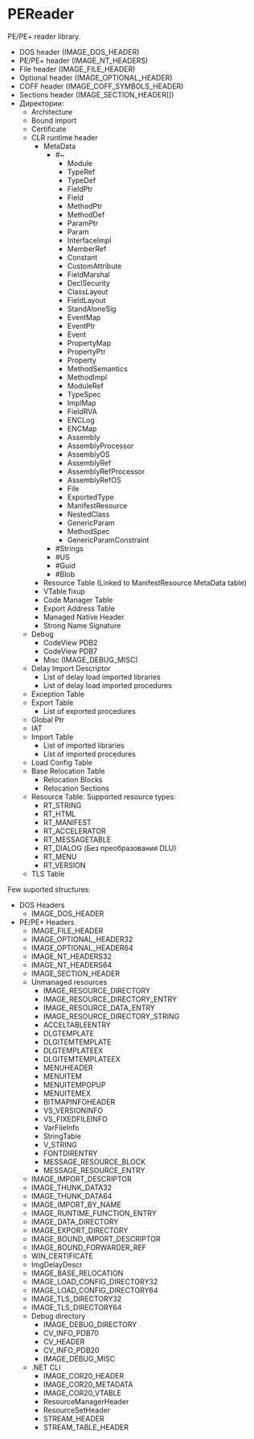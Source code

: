 PEReader
========

PE/PE+ reader library.

<ul>
  <li>DOS header (IMAGE_DOS_HEADER)</li>
	<li>PE/PE+ header (IMAGE_NT_HEADERS)</li>
	<li>File header (IMAGE_FILE_HEADER)</li>
	<li>Optional header (IMAGE_OPTIONAL_HEADER)</li>
	<li>COFF header (IMAGE_COFF_SYMBOLS_HEADER)</li>
	<li>Sections header (IMAGE_SECTION_HEADER[])</li>
	<li>Директории:
		<ul>
			<li>Architecture</li>
			<li>Bound import</li>
			<li>Certificate</li>
			<li>CLR runtime header
				<ul>
					<li>MetaData
						<ul>
							<li>#~
								<ul>
									<li>Module</li>
									<li>TypeRef</li>
									<li>TypeDef</li>
									<li>FieldPtr</li>
									<li>Field</li>
									<li>MethodPtr</li>
									<li>MethodDef</li>
									<li>ParamPtr</li>
									<li>Param</li>
									<li>InterfaceImpl</li>
									<li>MemberRef</li>
									<li>Constant</li>
									<li>CustomAttribute</li>
									<li>FieldMarshal</li>
									<li>DeclSecurity</li>
									<li>ClassLayout</li>
									<li>FieldLayout</li>
									<li>StandAloneSig</li>
									<li>EventMap</li>
									<li>EventPtr</li>
									<li>Event</li>
									<li>PropertyMap</li>
									<li>PropertyPtr</li>
									<li>Property</li>
									<li>MethodSemantics</li>
									<li>MethodImpl</li>
									<li>ModuleRef</li>
									<li>TypeSpec</li>
									<li>ImplMap</li>
									<li>FieldRVA</li>
									<li>ENCLog</li>
									<li>ENCMap</li>
									<li>Assembly</li>
									<li>AssemblyProcessor</li>
									<li>AssemblyOS</li>
									<li>AssemblyRef</li>
									<li>AssemblyRefProcessor</li>
									<li>AssemblyRefOS</li>
									<li>File</li>
									<li>ExportedType</li>
									<li>ManifestResource</li>
									<li>NestedClass</li>
									<li>GenericParam</li>
									<li>MethodSpec</li>
									<li>GenericParamConstraint</li>
								</ul>
							</li>
							<li>#Strings</li>
							<li>#US</li>
							<li>#Guid</li>
							<li>#Blob</li>
						</ul>
					</li>
					<li>Resource Table (Linked to ManifestResource MetaData table)</li>
					<li>VTable fixup</li>
					<li>Code Manager Table</li>
					<li>Export Address Table</li>
					<li>Managed Native Header</li>
					<li>Strong Name Signature</li>
				</ul>
			</li>
			<li>Debug
				<ul>
					<li>CodeView PDB2</li>
					<li>CodeView PDB7</li>
					<li>Misc (IMAGE_DEBUG_MISC)</li>
				</ul>
			</li>
			<li>Delay Import Descriptor
				<ul>
					<li>List of delay load imported libraries</li>
					<li>List of delay load imported procedures</li>
				</ul>
			</li>
			<li>Exception Table</li>
			<li>Export Table
				<ul>
					<li>List of exported procedures</li>
				</ul>
			</li>
			<li>Global Ptr</li>
			<li>IAT</li>
			<li>Import Table
				<ul>
					<li>List of imported libraries</li>
					<li>List of imported procedures</li>
				</ul>
			</li>
			<li>Load Config Table</li>
			<li>Base Relocation Table
				<ul>
					<li>Relocation Blocks</li>
					<li>Relocation Sections</li>
				</ul>
			</li>
			<li>Resource Table. Supported resource types:
				<ul>
					<li>RT_STRING</li>
					<li>RT_HTML</li>
					<li>RT_MANIFEST</li>
					<li>RT_ACCELERATOR</li>
					<li>RT_MESSAGETABLE</li>
					<li>RT_DIALOG (Без преобразования DLU)</li>
					<li>RT_MENU</li>
					<li>RT_VERSION</li>
				</ul>
			</li>
			<li>TLS Table</li>
		</ul>
	</li>
</ul>

Few suported structures:

<ul>
	<li>DOS Headers
		<ul>
			<li>IMAGE_DOS_HEADER</li>
		</ul>
	</li>
	<li>PE/PE+ Headers
		<ul>
			<li>IMAGE_FILE_HEADER</li>
			<li>IMAGE_OPTIONAL_HEADER32</li>
			<li>IMAGE_OPTIONAL_HEADER64</li>
			<li>IMAGE_NT_HEADERS32</li>
			<li>IMAGE_NT_HEADERS64</li>
			<li>IMAGE_SECTION_HEADER</li>
			<li>Unmanaged resources
				<ul>
					<li>IMAGE_RESOURCE_DIRECTORY</li>
					<li>IMAGE_RESOURCE_DIRECTORY_ENTRY</li>
					<li>IMAGE_RESOURCE_DATA_ENTRY</li>
					<li>IMAGE_RESOURCE_DIRECTORY_STRING</li>
					<li>ACCELTABLEENTRY</li>
					<li>DLGTEMPLATE</li>
					<li>DLGITEMTEMPLATE</li>
					<li>DLGTEMPLATEEX</li>
					<li>DLGITEMTEMPLATEEX</li>
					<li>MENUHEADER</li>
					<li>MENUITEM</li>
					<li>MENUITEMPOPUP</li>
					<li>MENUITEMEX</li>
					<li>BITMAPINFOHEADER</li>
					<li>VS_VERSIONINFO</li>
					<li>VS_FIXEDFILEINFO</li>
					<li>VarFileInfo</li>
					<li>StringTable</li>
					<li>V_STRING</li>
					<li>FONTDIRENTRY</li>
					<li>MESSAGE_RESOURCE_BLOCK</li>
					<li>MESSAGE_RESOURCE_ENTRY</li>
				</ul>
			</li>
			<li>IMAGE_IMPORT_DESCRIPTOR</li>
			<li>IMAGE_THUNK_DATA32</li>
			<li>IMAGE_THUNK_DATA64</li>
			<li>IMAGE_IMPORT_BY_NAME</li>
			<li>IMAGE_RUNTIME_FUNCTION_ENTRY</li>
			<li>IMAGE_DATA_DIRECTORY</li>
			<li>IMAGE_EXPORT_DIRECTORY</li>
			<li>IMAGE_BOUND_IMPORT_DESCRIPTOR</li>
			<li>IMAGE_BOUND_FORWARDER_REF</li>
			<li>WIN_CERTIFICATE</li>
			<li>ImgDelayDescr</li>
			<li>IMAGE_BASE_RELOCATION</li>
			<li>IMAGE_LOAD_CONFIG_DIRECTORY32</li>
			<li>IMAGE_LOAD_CONFIG_DIRECTORY64</li>
			<li>IMAGE_TLS_DIRECTORY32</li>
			<li>IMAGE_TLS_DIRECTORY64</li>
			<li>Debug directory
				<ul>
					<li>IMAGE_DEBUG_DIRECTORY</li>
					<li>CV_INFO_PDB70</li>
					<li>CV_HEADER</li>
					<li>CV_INFO_PDB20</li>
					<li>IMAGE_DEBUG_MISC</li>
				</ul>
			</li>
			<li>.NET CLI
				<ul>
					<li>IMAGE_COR20_HEADER</li>
					<li>IMAGE_COR20_METADATA</li>
					<li>IMAGE_COR20_VTABLE</li>
					<li>ResourceManagerHeader</li>
					<li>ResourceSetHeader</li>
					<li>STREAM_HEADER</li>
					<li>STREAM_TABLE_HEADER</li>
				</ul>
			</li>
		</ul>
	</li>
</ul>
